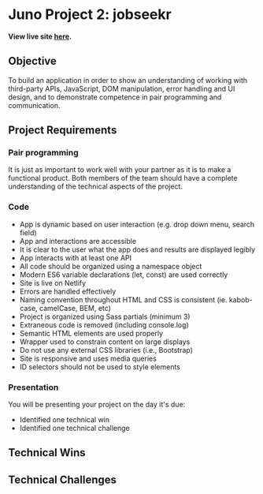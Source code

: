 # Juno Project 2: jobseekr

**View live site [here](https://jobseekr.netlify.app/).**

## Objective

To build an application in order to show an understanding of working with third-party APIs, JavaScript, DOM manipulation, error handling and UI design, and to demonstrate competence in pair programming and communication.

## Project Requirements

### Pair programming
It is just as important to work well with your partner as it is to make a functional product. Both members of the team should have a complete understanding of the technical aspects of the project.

### Code
- App is dynamic based on user interaction (e.g. drop down menu, search field)
- App and interactions are accessible
- It is clear to the user what the app does and results are displayed legibly
- App interacts with at least one API
- All code should be organized using a namespace object
- Modern ES6 variable declarations (let, const) are used correctly
- Site is live on Netlify
- Errors are handled effectively
- Naming convention throughout HTML and CSS is consistent (ie. kabob-case, camelCase, BEM, etc)
- Project is organized using Sass partials (minimum 3)
- Extraneous code is removed (including console.log)
- Semantic HTML elements are used properly
- Wrapper used to constrain content on large displays
- Do not use any external CSS libraries (i.e., Bootstrap)
- Site is responsive and uses media queries
- ID selectors should not be used to style elements

### Presentation
You will be presenting your project on the day it's due:
- Identified one technical win
- Identified one technical challenge

## Technical Wins 

## Technical Challenges